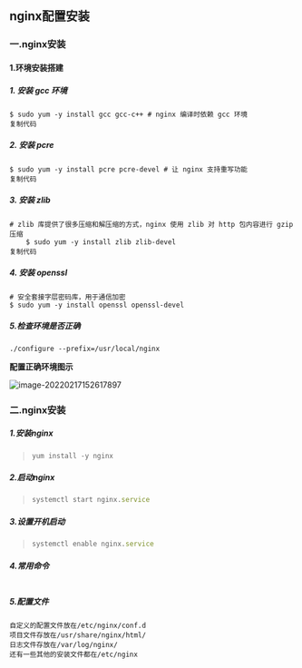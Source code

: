 ## nginx配置安装

### 一.nginx安装

#### 1.环境安装搭建

##### 1. 安装 gcc 环境

```
$ sudo yum -y install gcc gcc-c++ # nginx 编译时依赖 gcc 环境
复制代码
```

##### 2. 安装 pcre

```
$ sudo yum -y install pcre pcre-devel # 让 nginx 支持重写功能
复制代码
```

##### 3. 安装 zlib

```
# zlib 库提供了很多压缩和解压缩的方式，nginx 使用 zlib 对 http 包内容进行 gzip 压缩
    $ sudo yum -y install zlib zlib-devel 
复制代码
```

##### 4. 安装 openssl

```
# 安全套接字层密码库，用于通信加密
$ sudo yum -y install openssl openssl-devel
```

##### 5.检查环境是否正确

~~~
./configure --prefix=/usr/local/nginx
~~~

**配置正确环境图示**

![image-20220217152617897](https://jepusi-image.oss-cn-beijing.aliyuncs.com/img/image-20220217152617897.png)

### 二.nginx安装

##### 1.安装nginx

> ```js
> yum install -y nginx
> ```

##### 2.启动nginx

>```js
>systemctl start nginx.service
>```

##### 3.设置开机启动

>```js
>systemctl enable nginx.service
>```

##### 4.常用命令

~~~
~~~

##### 5.配置文件

~~~
自定义的配置文件放在/etc/nginx/conf.d
项目文件存放在/usr/share/nginx/html/
日志文件存放在/var/log/nginx/
还有一些其他的安装文件都在/etc/nginx
~~~

